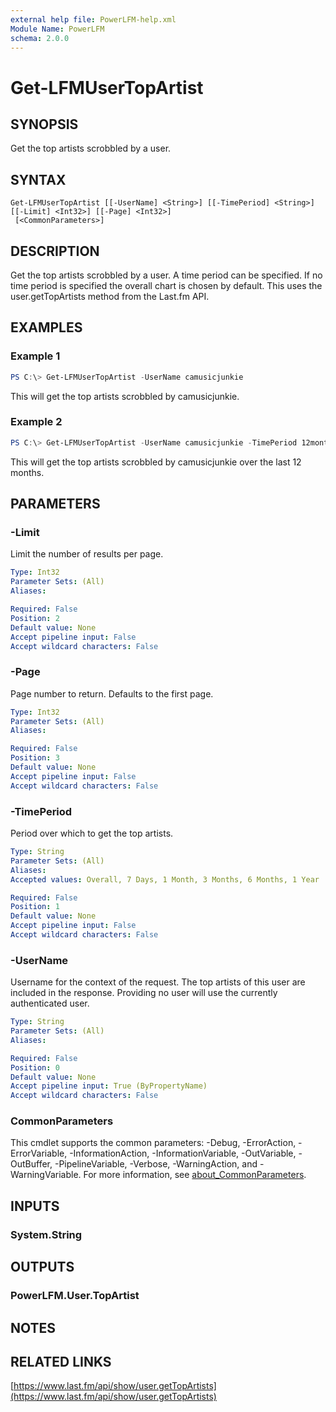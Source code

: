 ```yaml
---
external help file: PowerLFM-help.xml
Module Name: PowerLFM
schema: 2.0.0
---
```


# Get-LFMUserTopArtist

## SYNOPSIS
Get the top artists scrobbled by a user.

## SYNTAX

```
Get-LFMUserTopArtist [[-UserName] <String>] [[-TimePeriod] <String>] [[-Limit] <Int32>] [[-Page] <Int32>]
 [<CommonParameters>]
```

## DESCRIPTION
Get the top artists scrobbled by a user. A time period can be specified. If no time period is specified the overall chart is chosen by default. This uses the user.getTopArtists method from the Last.fm API.

## EXAMPLES

### Example 1
```powershell
PS C:\> Get-LFMUserTopArtist -UserName camusicjunkie
```

This will get the top artists scrobbled by camusicjunkie.

### Example 2
```powershell
PS C:\> Get-LFMUserTopArtist -UserName camusicjunkie -TimePeriod 12month
```

This will get the top artists scrobbled by camusicjunkie over the last 12 months.

## PARAMETERS

### -Limit
Limit the number of results per page.

```yaml
Type: Int32
Parameter Sets: (All)
Aliases:

Required: False
Position: 2
Default value: None
Accept pipeline input: False
Accept wildcard characters: False
```

### -Page
Page number to return. Defaults to the first page.

```yaml
Type: Int32
Parameter Sets: (All)
Aliases:

Required: False
Position: 3
Default value: None
Accept pipeline input: False
Accept wildcard characters: False
```

### -TimePeriod
Period over which to get the top artists.

```yaml
Type: String
Parameter Sets: (All)
Aliases:
Accepted values: Overall, 7 Days, 1 Month, 3 Months, 6 Months, 1 Year

Required: False
Position: 1
Default value: None
Accept pipeline input: False
Accept wildcard characters: False
```

### -UserName
Username for the context of the request. The top artists of this user are included in the response. Providing no user will use the currently authenticated user.

```yaml
Type: String
Parameter Sets: (All)
Aliases:

Required: False
Position: 0
Default value: None
Accept pipeline input: True (ByPropertyName)
Accept wildcard characters: False
```

### CommonParameters
This cmdlet supports the common parameters: -Debug, -ErrorAction, -ErrorVariable, -InformationAction, -InformationVariable, -OutVariable, -OutBuffer, -PipelineVariable, -Verbose, -WarningAction, and -WarningVariable. For more information, see [about_CommonParameters](http://go.microsoft.com/fwlink/?LinkID=113216).

## INPUTS

### System.String

## OUTPUTS

### PowerLFM.User.TopArtist

## NOTES

## RELATED LINKS

[https://www.last.fm/api/show/user.getTopArtists](https://www.last.fm/api/show/user.getTopArtists)

